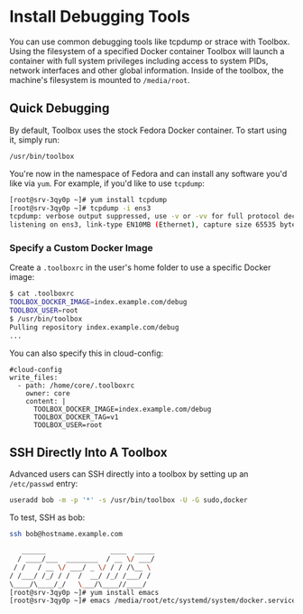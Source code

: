 # Install Debugging Tools

You can use common debugging tools like tcpdump or strace with Toolbox. Using the filesystem of a specified Docker container Toolbox will launch a container with full system privileges including access to system PIDs, network interfaces and other global information. Inside of the toolbox, the machine's filesystem is mounted to `/media/root`.

## Quick Debugging

By default, Toolbox uses the stock Fedora Docker container. To start using it, simply run:

```sh
/usr/bin/toolbox
```

You're now in the namespace of Fedora and can install any software you'd like via `yum`. For example, if you'd like to use `tcpdump`:

```sh
[root@srv-3qy0p ~]# yum install tcpdump
[root@srv-3qy0p ~]# tcpdump -i ens3
tcpdump: verbose output suppressed, use -v or -vv for full protocol decode
listening on ens3, link-type EN10MB (Ethernet), capture size 65535 bytes
```

### Specify a Custom Docker Image

Create a `.toolboxrc` in the user's home folder to use a specific Docker image:

```sh
$ cat .toolboxrc
TOOLBOX_DOCKER_IMAGE=index.example.com/debug
TOOLBOX_USER=root
$ /usr/bin/toolbox
Pulling repository index.example.com/debug
...
```

You can also specify this in cloud-config:

```
#cloud-config
write_files:
  - path: /home/core/.toolboxrc
    owner: core
    content: |
      TOOLBOX_DOCKER_IMAGE=index.example.com/debug
      TOOLBOX_DOCKER_TAG=v1
      TOOLBOX_USER=root
```

## SSH Directly Into A Toolbox

Advanced users can SSH directly into a toolbox by setting up an `/etc/passwd` entry:

```sh
useradd bob -m -p '*' -s /usr/bin/toolbox -U -G sudo,docker
```

To test, SSH as bob:

```sh
ssh bob@hostname.example.com

   ______                ____  _____
  / ____/___  ________  / __ \/ ___/
 / /   / __ \/ ___/ _ \/ / / /\__ \
/ /___/ /_/ / /  /  __/ /_/ /___/ /
\____/\____/_/   \___/\____//____/
[root@srv-3qy0p ~]# yum install emacs
[root@srv-3qy0p ~]# emacs /media/root/etc/systemd/system/docker.service
```

